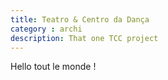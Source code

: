 ```yaml
---
title: Teatro & Centro da Dança
category : archi
description: That one TCC project
---
```


Hello tout le monde !